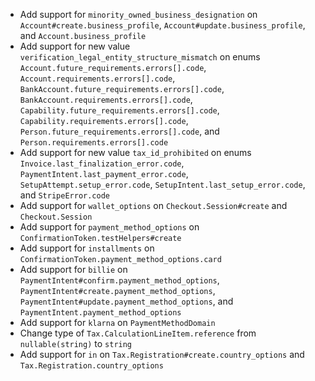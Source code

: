 * Add support for `minority_owned_business_designation` on `Account#create.business_profile`, `Account#update.business_profile`, and `Account.business_profile`
* Add support for new value `verification_legal_entity_structure_mismatch` on enums `Account.future_requirements.errors[].code`, `Account.requirements.errors[].code`, `BankAccount.future_requirements.errors[].code`, `BankAccount.requirements.errors[].code`, `Capability.future_requirements.errors[].code`, `Capability.requirements.errors[].code`, `Person.future_requirements.errors[].code`, and `Person.requirements.errors[].code`
* Add support for new value `tax_id_prohibited` on enums `Invoice.last_finalization_error.code`, `PaymentIntent.last_payment_error.code`, `SetupAttempt.setup_error.code`, `SetupIntent.last_setup_error.code`, and `StripeError.code`
* Add support for `wallet_options` on `Checkout.Session#create` and `Checkout.Session`
* Add support for `payment_method_options` on `ConfirmationToken.testHelpers#create`
* Add support for `installments` on `ConfirmationToken.payment_method_options.card`
* Add support for `billie` on `PaymentIntent#confirm.payment_method_options`, `PaymentIntent#create.payment_method_options`, `PaymentIntent#update.payment_method_options`, and `PaymentIntent.payment_method_options`
* Add support for `klarna` on `PaymentMethodDomain`
* Change type of `Tax.CalculationLineItem.reference` from `nullable(string)` to `string`
* Add support for `in` on `Tax.Registration#create.country_options` and `Tax.Registration.country_options`